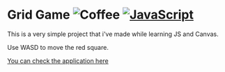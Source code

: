 # Grid Game ![Coffee](https://img.shields.io/badge/%C3%89%20tudo%20culpa-do%20caf%C3%A9-brown?style=for-the-badge) [![JavaScript](https://img.shields.io/badge/JS-yellow?style=for-the-badge)](https://www.nodejs.org/)

This is a very simple project that i've made while learning JS and Canvas.

Use WASD to move the red square.

[You can check the application here](https://matjsilva.github.io/grid-game-js/)
